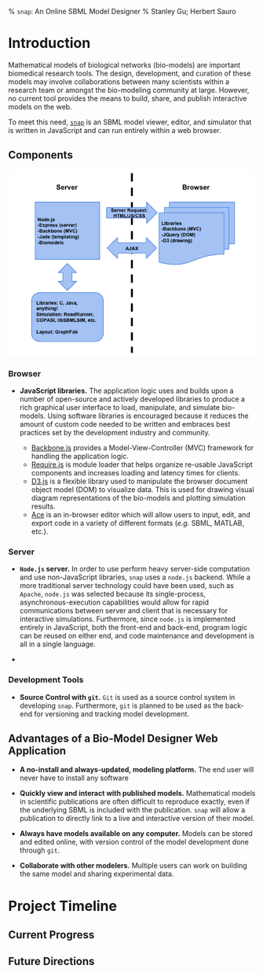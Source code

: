 % `snap`: An Online SBML Model Designer
% Stanley Gu; Herbert Sauro

# Introduction

Mathematical models of biological networks (bio-models) are important
biomedical research tools. The design, development, and curation of these
models may involve collaborations between many scientists within a research
team or amongst the bio-modeling community at large. However, no current tool
provides the means to build, share, and publish interactive models on the web.

To meet this need, [`snap`](http://stanley-gu.github.com/snap/) is an SBML
model viewer, editor, and simulator that is written in JavaScript and can run
entirely within a web browser.

## Components

![`snap` architecture](images/architecture.png)

### Browser

-	**JavaScript libraries.** The application logic uses and builds upon a
	number of open-source and actively developed libraries to produce a rich
	graphical user interface to load, manipulate, and simulate bio-models.
	Using software libraries is encouraged because it reduces the amount of
	custom code needed to be written and embraces best practices set by the
	development industry and community.

	-	[Backbone.js](http://backbonejs.org/) provides a Model-View-Controller
		(MVC) framework for handling the application logic.
	-	[Require.js](http://requirejs.org/) is module loader that helps
		organize re-usable JavaScript components and increases loading and
		latency times for clients.
	-	[D3.js](http://d3js.org/) is a flexible library used to manipulate the
		browser document object model (DOM) to visualize data. This is used for
		drawing visual diagram representations of the bio-models and plotting
		simulation results.
	-	[Ace](http://ace.ajax.org/) is an in-browser editor which will allow
		users to input, edit, and export code in a variety of different formats
		(*e.g.* SBML, MATLAB, etc.).

### Server
-	**`Node.js` server.** In order to use perform heavy server-side
	computation and use non-JavaScript libraries, `snap` uses a
	`node.js` backend. While a more traditional server technology could
	have been used, such as `Apache`, `node.js` was selected because its
	single-process, asynchronous-execution capabilities would allow for
	rapid communications between server and client that is necessary for
	interactive simulations. Furthermore, since `node.js` is implemented
	entirely in JavaScript, both the front-end and back-end, program
	logic can be reused on either end, and code maintenance and
	development is all in a single language.

-	

### Development Tools
-	**Source Control with `git`.** `Git` is used as a source control system in
	developing `snap`. Furthermore, `git` is planned to be used as the back-end
	for versioning and tracking model development.

## Advantages of a Bio-Model Designer Web Application

-	**A no-install and always-updated, modeling platform.** The end user
	will never have to install any software

-	**Quickly view and interact with published models.** Mathematical
	models in scientific publications are often difficult to reproduce
	exactly, even if the underlying SBML is included with the
	publication. `snap` will allow a publication to directly link to a
	live and interactive version of their model.

-	**Always have models available on any computer.** Models can be
	stored and edited online, with version control of the model
	development done through `git`.

-	**Collaborate with other modelers.** Multiple users can work on
	building the same model and sharing experimental data.

# Project Timeline

## Current Progress

## Future Directions

